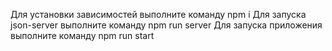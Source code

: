 Для установки зависимостей выполните команду npm i
Для запуска json-server выполните команду npm run server
Для запуска приложения выполните команду npm run start
